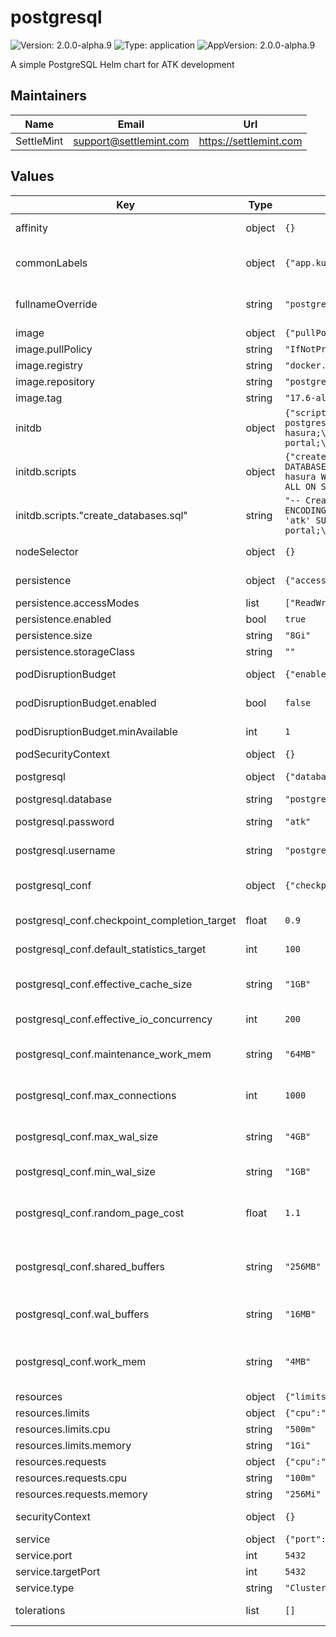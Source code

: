# postgresql

![Version: 2.0.0-alpha.9](https://img.shields.io/badge/Version-2.0.0--alpha.9-informational?style=flat-square) ![Type: application](https://img.shields.io/badge/Type-application-informational?style=flat-square) ![AppVersion: 2.0.0-alpha.9](https://img.shields.io/badge/AppVersion-2.0.0--alpha.9-informational?style=flat-square)

A simple PostgreSQL Helm chart for ATK development

## Maintainers

| Name | Email | Url |
| ---- | ------ | --- |
| SettleMint | <support@settlemint.com> | <https://settlemint.com> |

## Values

| Key | Type | Default | Description |
|-----|------|---------|-------------|
| affinity | object | `{}` | Affinity for pod assignment (object) |
| commonLabels | object | `{"app.kubernetes.io/managed-by":"helm","kots.io/app-slug":"settlemint-atk"}` | Common labels to add to all PostgreSQL resources |
| fullnameOverride | string | `"postgresql"` | String to fully override common.names.fullname (string) |
| image | object | `{"pullPolicy":"IfNotPresent","registry":"docker.io","repository":"postgres","tag":"17.6-alpine"}` | Image configuration |
| image.pullPolicy | string | `"IfNotPresent"` | Image pull policy |
| image.registry | string | `"docker.io"` | Image registry |
| image.repository | string | `"postgres"` | Image repository |
| image.tag | string | `"17.6-alpine"` | Image tag |
| initdb | object | `{"scripts":{"create_databases.sql":"-- Create databases and users for all ATK services\nCREATE DATABASE blockscout;\nCREATE USER blockscout WITH PASSWORD 'atk' SUPERUSER;\nGRANT ALL PRIVILEGES ON DATABASE blockscout TO blockscout;\n\\c blockscout;\nGRANT ALL ON SCHEMA public TO blockscout;\n\n\\c postgres;\nCREATE DATABASE thegraph WITH ENCODING 'UTF8' LC_COLLATE='C' LC_CTYPE='C' TEMPLATE template0;\nCREATE USER thegraph WITH PASSWORD 'atk' SUPERUSER;\nGRANT ALL PRIVILEGES ON DATABASE thegraph TO thegraph;\n\\c thegraph;\nGRANT ALL ON SCHEMA public TO thegraph;\n\n\\c postgres;\nCREATE DATABASE hasura;\nCREATE USER hasura WITH PASSWORD 'atk' SUPERUSER;\nGRANT ALL PRIVILEGES ON DATABASE hasura TO hasura;\n\\c hasura;\nGRANT ALL ON SCHEMA public TO hasura;\n\n\\c postgres;\nCREATE DATABASE portal;\nCREATE USER portal WITH PASSWORD 'atk' SUPERUSER;\nGRANT ALL PRIVILEGES ON DATABASE portal TO portal;\n\\c portal;\nGRANT ALL ON SCHEMA public TO portal;\n\n\\c postgres;\nCREATE DATABASE txsigner;\nCREATE USER txsigner WITH PASSWORD 'atk' SUPERUSER;\nGRANT ALL PRIVILEGES ON DATABASE txsigner TO txsigner;\n\\c txsigner;\nGRANT ALL ON SCHEMA public TO txsigner;\n"}}` | Database initialization configuration (object) |
| initdb.scripts | object | `{"create_databases.sql":"-- Create databases and users for all ATK services\nCREATE DATABASE blockscout;\nCREATE USER blockscout WITH PASSWORD 'atk' SUPERUSER;\nGRANT ALL PRIVILEGES ON DATABASE blockscout TO blockscout;\n\\c blockscout;\nGRANT ALL ON SCHEMA public TO blockscout;\n\n\\c postgres;\nCREATE DATABASE thegraph WITH ENCODING 'UTF8' LC_COLLATE='C' LC_CTYPE='C' TEMPLATE template0;\nCREATE USER thegraph WITH PASSWORD 'atk' SUPERUSER;\nGRANT ALL PRIVILEGES ON DATABASE thegraph TO thegraph;\n\\c thegraph;\nGRANT ALL ON SCHEMA public TO thegraph;\n\n\\c postgres;\nCREATE DATABASE hasura;\nCREATE USER hasura WITH PASSWORD 'atk' SUPERUSER;\nGRANT ALL PRIVILEGES ON DATABASE hasura TO hasura;\n\\c hasura;\nGRANT ALL ON SCHEMA public TO hasura;\n\n\\c postgres;\nCREATE DATABASE portal;\nCREATE USER portal WITH PASSWORD 'atk' SUPERUSER;\nGRANT ALL PRIVILEGES ON DATABASE portal TO portal;\n\\c portal;\nGRANT ALL ON SCHEMA public TO portal;\n\n\\c postgres;\nCREATE DATABASE txsigner;\nCREATE USER txsigner WITH PASSWORD 'atk' SUPERUSER;\nGRANT ALL PRIVILEGES ON DATABASE txsigner TO txsigner;\n\\c txsigner;\nGRANT ALL ON SCHEMA public TO txsigner;\n"}` | Database initialization scripts |
| initdb.scripts."create_databases.sql" | string | `"-- Create databases and users for all ATK services\nCREATE DATABASE blockscout;\nCREATE USER blockscout WITH PASSWORD 'atk' SUPERUSER;\nGRANT ALL PRIVILEGES ON DATABASE blockscout TO blockscout;\n\\c blockscout;\nGRANT ALL ON SCHEMA public TO blockscout;\n\n\\c postgres;\nCREATE DATABASE thegraph WITH ENCODING 'UTF8' LC_COLLATE='C' LC_CTYPE='C' TEMPLATE template0;\nCREATE USER thegraph WITH PASSWORD 'atk' SUPERUSER;\nGRANT ALL PRIVILEGES ON DATABASE thegraph TO thegraph;\n\\c thegraph;\nGRANT ALL ON SCHEMA public TO thegraph;\n\n\\c postgres;\nCREATE DATABASE hasura;\nCREATE USER hasura WITH PASSWORD 'atk' SUPERUSER;\nGRANT ALL PRIVILEGES ON DATABASE hasura TO hasura;\n\\c hasura;\nGRANT ALL ON SCHEMA public TO hasura;\n\n\\c postgres;\nCREATE DATABASE portal;\nCREATE USER portal WITH PASSWORD 'atk' SUPERUSER;\nGRANT ALL PRIVILEGES ON DATABASE portal TO portal;\n\\c portal;\nGRANT ALL ON SCHEMA public TO portal;\n\n\\c postgres;\nCREATE DATABASE txsigner;\nCREATE USER txsigner WITH PASSWORD 'atk' SUPERUSER;\nGRANT ALL PRIVILEGES ON DATABASE txsigner TO txsigner;\n\\c txsigner;\nGRANT ALL ON SCHEMA public TO txsigner;\n"` | SQL script to create databases and users for all ATK services |
| nodeSelector | object | `{}` | Node labels for pod assignment (object) |
| persistence | object | `{"accessModes":["ReadWriteOnce"],"enabled":true,"size":"8Gi","storageClass":""}` | Persistence configuration |
| persistence.accessModes | list | `["ReadWriteOnce"]` | Access modes |
| persistence.enabled | bool | `true` | Enable persistence |
| persistence.size | string | `"8Gi"` | Storage size |
| persistence.storageClass | string | `""` | Storage class |
| podDisruptionBudget | object | `{"enabled":false,"minAvailable":1}` | Pod disruption budget configuration (object) |
| podDisruptionBudget.enabled | bool | `false` | Enable pod disruption budget (bool) |
| podDisruptionBudget.minAvailable | int | `1` | Minimum number of available pods (int) |
| podSecurityContext | object | `{}` | Pod security context |
| postgresql | object | `{"database":"postgres","password":"atk","username":"postgres"}` | PostgreSQL configuration |
| postgresql.database | string | `"postgres"` | Default database name |
| postgresql.password | string | `"atk"` | Default superuser password |
| postgresql.username | string | `"postgres"` | Default superuser username |
| postgresql_conf | object | `{"checkpoint_completion_target":0.9,"default_statistics_target":100,"effective_cache_size":"1GB","effective_io_concurrency":200,"maintenance_work_mem":"64MB","max_connections":1000,"max_wal_size":"4GB","min_wal_size":"1GB","random_page_cost":1.1,"shared_buffers":"256MB","wal_buffers":"16MB","work_mem":"4MB"}` | PostgreSQL configuration parameters (object) |
| postgresql_conf.checkpoint_completion_target | float | `0.9` | Target for completion of checkpoint processing |
| postgresql_conf.default_statistics_target | int | `100` | Default statistics target for table columns |
| postgresql_conf.effective_cache_size | string | `"1GB"` | Planner's assumption about the effective size of the disk cache (string) |
| postgresql_conf.effective_io_concurrency | int | `200` | Number of concurrent disk I/O operations |
| postgresql_conf.maintenance_work_mem | string | `"64MB"` | Specifies the maximum amount of memory for maintenance operations |
| postgresql_conf.max_connections | int | `1000` | Maximum number of concurrent connections (int) |
| postgresql_conf.max_wal_size | string | `"4GB"` | Maximum size to which the WAL will grow during automatic checkpoints |
| postgresql_conf.min_wal_size | string | `"1GB"` | Minimum size to which the WAL will shrink |
| postgresql_conf.random_page_cost | float | `1.1` | Planner's assumption about the cost of a non-sequentially-fetched disk page |
| postgresql_conf.shared_buffers | string | `"256MB"` | Amount of memory dedicated to PostgreSQL to use for caching data (string) |
| postgresql_conf.wal_buffers | string | `"16MB"` | Amount of memory used in shared memory for WAL data |
| postgresql_conf.work_mem | string | `"4MB"` | Amount of memory to be used by internal sort operations and hash tables |
| resources | object | `{"limits":{"cpu":"500m","memory":"1Gi"},"requests":{"cpu":"100m","memory":"256Mi"}}` | Resource configuration |
| resources.limits | object | `{"cpu":"500m","memory":"1Gi"}` | Resource limits |
| resources.limits.cpu | string | `"500m"` | CPU limit |
| resources.limits.memory | string | `"1Gi"` | Memory limit |
| resources.requests | object | `{"cpu":"100m","memory":"256Mi"}` | Resource requests |
| resources.requests.cpu | string | `"100m"` | CPU request |
| resources.requests.memory | string | `"256Mi"` | Memory request |
| securityContext | object | `{}` | Container security context |
| service | object | `{"port":5432,"targetPort":5432,"type":"ClusterIP"}` | Service configuration |
| service.port | int | `5432` | Service port |
| service.targetPort | int | `5432` | Target port |
| service.type | string | `"ClusterIP"` | Service type |
| tolerations | list | `[]` | Tolerations for pod assignment (list) |
